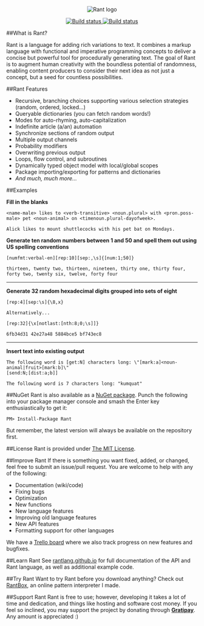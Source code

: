 <p align="center">
<img src="http://i.imgur.com/EZinvT5.png" alt="Rant logo"></img>
</p>

<p align="center">
  <a href="https://ci.appveyor.com/project/TheBerkin/rant/branch/master">
    <img src="https://ci.appveyor.com/api/projects/status/2vn0imlns20n739a/branch/master?svg=true&passingText=Master%20Build%20Passing&pendingText=Master%20Build%20Pending&failingText=Master%20Build%20Failing" alt="Build status">
    </img>
  </a>
  <a href="https://ci.appveyor.com/project/TheBerkin/rant/branch/dev">
    <img src="https://ci.appveyor.com/api/projects/status/2vn0imlns20n739a/branch/dev?svg=true&passingText=Dev%20Build%20Passing&pendingText=Dev%20Build%20Pending&failingText=Dev%20Build%20Is%20Kill" alt="Build status">
    </img>
  </a>
</p>
##What is Rant?

Rant is a language for adding rich variations to text. It combines a markup language with functional and imperative programming concepts to deliver a concise but powerful tool for procedurally generating text. The goal of Rant is to augment human creativity with the boundless potential of randomness, enabling content producers to consider their next idea as not just a concept, but a seed for countless possibilities.

##Rant Features

* Recursive, branching choices supporting various selection strategies (random, ordered, locked...)
* Queryable dictionaries (you can fetch random words!)
* Modes for auto-rhyming, auto-capitalization
* Indefinite article (a/an) automation
* Synchronize sections of random output
* Multiple output channels
* Probability modifiers
* Overwriting previous output
* Loops, flow control, and subroutines
* Dynamically typed object model with local/global scopes
* Package importing/exporting for patterns and dictionaries
* *And much, much more...*

##Examples

**Fill in the blanks**
```
<name-male> likes to <verb-transitive> <noun.plural> with <pron.poss-male> pet <noun-animal> on <timenoun.plural-dayofweek>.
```
```
Alick likes to mount shuttlecocks with his pet bat on Mondays.
```

**Generate ten random numbers between 1 and 50 and spell them out using US spelling conventions**
```
[numfmt:verbal-en][rep:10][sep:,\s]{[num:1;50]}
```
```
thirteen, twenty two, thirteen, nineteen, thirty one, thirty four, forty two, twenty six, twelve, forty four
```

---

**Generate 32 random hexadecimal digits grouped into sets of eight**
```
[rep:4][sep:\s]{\8,x}

Alternatively...

[rep:32]{\x[notlast:[nth:8;0;\s]]}
```
```
6fb34d31 42e27a48 5884bce5 bf743ec8
```

---

**Insert text into existing output**
```
The following word is [get:N] characters long: \"[mark:a]<noun-animal|fruit>[mark:b]\"
[send:N;[dist:a;b]]
```
```
The following word is 7 characters long: "kumquat"
```

##NuGet
Rant is also available as a [NuGet package](https://www.nuget.org/packages/Rant/). Punch the following into your package manager console and smash the Enter key enthusiastically to get it:
```
PM> Install-Package Rant
```

But remember, the latest version will always be available on the repository first.

##License
Rant is provided under [The MIT License](https://github.com/TheBerkin/Rant/blob/master/LICENSE).

##Improve Rant
If there is something you want fixed, added, or changed, feel free to submit an issue/pull request. You are welcome to help with any of the following:
* Documentation (wiki/code)
* Fixing bugs
* Optimization
* New functions
* New language features
* Improving old language features
* New API features
* Formatting support for other languages

We have a [Trello board](https://trello.com/b/NnvgqGha/rant) where we also track progress on new features and bugfixes.

##Learn Rant
See [rantlang.github.io](http://rantlang.github.io) for full documentation of the API and Rant language, as well as additional example code.

##Try Rant
Want to try Rant before you download anything? Check out [RantBox](http://rant.berkin.me/), an online pattern interpreter I made.

##Support Rant
Rant is free to use; however, developing it takes a lot of time and dedication, and things like hosting and software cost money. If you feel so inclined, you may support the project by donating through **[Gratipay](https://gratipay.com/TheBerkin/)**. Any amount is appreciated :)
